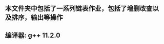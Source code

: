 <!--
 * @Author: Kaixu Chen   Moondok
 * @Date: 2022-04-23 00:35:00
 * @LastEditTime: 2022-04-23 00:36:20
 * @Description: 
-->
## 本文件夹中包括了一系列链表作业，包括了增删改查以及排序，输出等操作
## 编译器: g++ 11.2.0